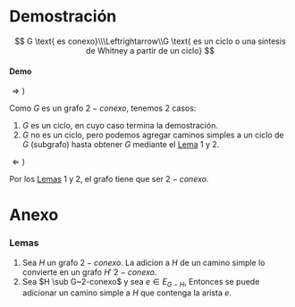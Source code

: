 # Demostración

$$
G \text{ es conexo}\\\Leftrightarrow\\G \text{ es un ciclo o una sintesis de Whitney a partir de un ciclo}
$$

#### Demo

$\Rightarrow)$

Como $G$ es un grafo $2-conexo$, tenemos 2 casos:

1. $G$ es un ciclo, en cuyo caso termina la demostración.
2. $G$ no es un ciclo, pero podemos agregar caminos simples a un ciclo de $G$ (subgrafo) hasta obtener $G$ mediante el [Lema](#Lemas) 1 y 2.

$\Leftarrow)$

Por los [Lemas](#Lemas) 1 y 2, el grafo tiene que ser $2-conexo$.

# Anexo

### Lemas

1. Sea $H$ un grafo $2-conexo$. La adicion a $H$ de un camino simple lo convierte en un grafo $H'$ $2-conexo$.
2. Sea $H \sub G~2-conexo$ y sea $e \in E_{G-H}$, Entonces se puede adicionar un camino simple a $H$ que contenga la arista $e$.